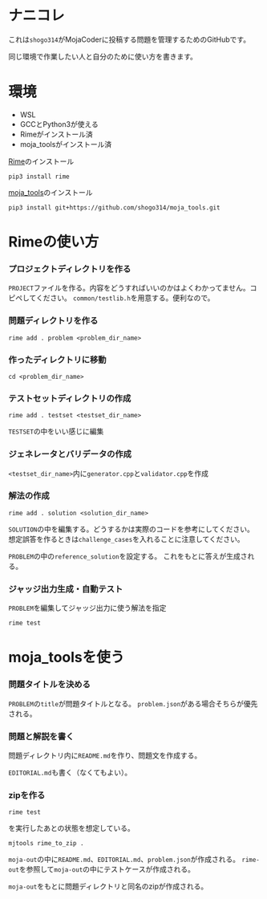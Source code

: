 # ナニコレ
これは`shogo314`がMojaCoderに投稿する問題を管理するためのGitHubです。

同じ環境で作業したい人と自分のために使い方を書きます。

# 環境
- WSL
- GCCとPython3が使える
- Rimeがインストール済
- moja_toolsがインストール済

[Rime](https://github.com/icpc-jag/rime)のインストール
```
pip3 install rime
```

[moja_tools](https://github.com/shogo314/moja_tools)のインストール
```
pip3 install git+https://github.com/shogo314/moja_tools.git
```

# Rimeの使い方

### プロジェクトディレクトリを作る
`PROJECT`ファイルを作る。内容をどうすればいいのかはよくわかってません。コピペしてください。
`common/testlib.h`を用意する。便利なので。

### 問題ディレクトリを作る
```
rime add . problem <problem_dir_name>
```

### 作ったディレクトリに移動
```
cd <problem_dir_name>
```

### テストセットディレクトリの作成
```
rime add . testset <testset_dir_name>
```
`TESTSET`の中をいい感じに編集

### ジェネレータとバリデータの作成
`<testset_dir_name>`内に`generator.cpp`と`validator.cpp`を作成

### 解法の作成
```
rime add . solution <solution_dir_name>
```

`SOLUTION`の中を編集する。どうするかは実際のコードを参考にしてください。
想定誤答を作るときは`challenge_cases`を入れることに注意してください。

`PROBLEM`の中の`reference_solution`を設定する。
これをもとに答えが生成される。

### ジャッジ出力生成・自動テスト
`PROBLEM`を編集してジャッジ出力に使う解法を指定

```
rime test
```

# moja_toolsを使う
### 問題タイトルを決める
`PROBLEM`の`title`が問題タイトルとなる。
`problem.json`がある場合そちらが優先される。

### 問題と解説を書く
問題ディレクトリ内に`README.md`を作り、問題文を作成する。

`EDITORIAL.md`も書く（なくてもよい）。

### zipを作る
```
rime test
```
を実行したあとの状態を想定している。

```
mjtools rime_to_zip .
```

`moja-out`の中に`README.md`、`EDITORIAL.md`、`problem.json`が作成される。
`rime-out`を参照して`moja-out`の中にテストケースが作成される。

`moja-out`をもとに問題ディレクトリと同名のzipが作成される。